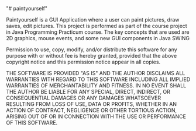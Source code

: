 "# paintyourself"

Paintyourself is a GUI Application where a user can paint pictures, draw saves, edit pictures. 
This project is performed as part of the course project in Java Programming Practicum course. 
The key concepts that are used are 2D graphics, mouse events, and some new GUI components in Java SWING

Permission to use, copy, modify, and/or distribute this software for any purpose with or without fee is hereby granted, provided that the above copyright notice and this permission notice appear in all copies.

THE SOFTWARE IS PROVIDED "AS IS" AND THE AUTHOR DISCLAIMS ALL WARRANTIES WITH REGARD TO THIS SOFTWARE INCLUDING ALL IMPLIED WARRANTIES OF MERCHANTABILITY AND FITNESS. IN NO EVENT SHALL THE AUTHOR BE LIABLE FOR ANY SPECIAL, DIRECT, INDIRECT, OR CONSEQUENTIAL DAMAGES OR ANY DAMAGES WHATSOEVER RESULTING FROM LOSS OF USE, DATA OR PROFITS, WHETHER IN AN ACTION OF CONTRACT, NEGLIGENCE OR OTHER TORTIOUS ACTION, ARISING OUT OF OR IN CONNECTION WITH THE USE OR PERFORMANCE OF THIS SOFTWARE.


